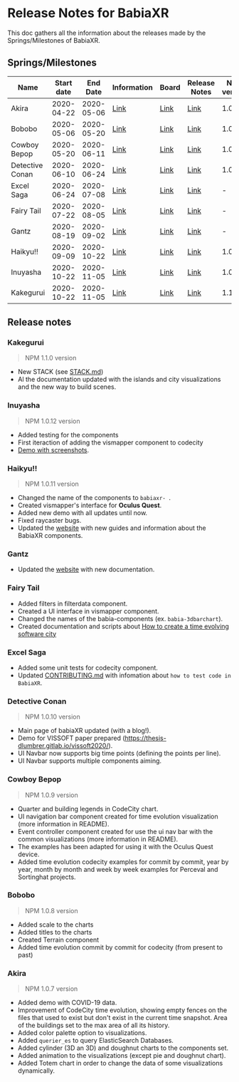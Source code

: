 # Release Notes for BabiaXR

This doc gathers all the information about the releases made by the Springs/Milestones of BabiaXR.

## Springs/Milestones

| Name        | Start date           | End Date   | Information | Board | Release Notes | NPM version |
| --------        | -----------           | ----   | ----- | ------ | ------ | ------- |
| Akira         | 2020-04-22   |   2020-05-06  | [Link](https://gitlab.com/groups/babiaxr/-/milestones/2) | [Link](https://gitlab.com/groups/babiaxr/-/boards?scope=all&utf8=%E2%9C%93&state=opened&milestone_title=Akira) | [Link](#akira) | 1.0.7 |
| Bobobo         | 2020-05-06   |   2020-05-20 | [Link](https://gitlab.com/groups/babiaxr/-/milestones/3) | [Link](https://gitlab.com/groups/babiaxr/-/boards?scope=all&utf8=%E2%9C%93&state=opened&milestone_title=Bobobo) | [Link](#bobobo) | 1.0.8 |
| Cowboy Bepop         | 2020-05-20   |  2020-06-11  | [Link](https://gitlab.com/groups/babiaxr/-/milestones/4) | [Link](https://gitlab.com/groups/babiaxr/-/boards?scope=all&utf8=%E2%9C%93&state=opened&milestone_title=Cowboy%20Bepop) | [Link](#cowboy-bepop) | 1.0.9 |
| Detective Conan         | 2020-06-10   |  2020-06-24  | [Link](https://gitlab.com/groups/babiaxr/-/milestones/5) | [Link](https://gitlab.com/groups/babiaxr/-/boards?scope=all&utf8=%E2%9C%93&state=opened&milestone_title=Detective%20Conan) | [Link](#detective-conan) | 1.0.10 |
| Excel Saga        | 2020-06-24  |  2020-07-08  | [Link](https://gitlab.com/groups/babiaxr/-/milestones/6) | [Link](https://gitlab.com/groups/babiaxr/-/boards?scope=all&utf8=%E2%9C%93&state=opened&milestone_title=Excel%20Saga) | [Link](#excel-saga) | - |
| Fairy Tail        | 2020-07-22   |  2020-08-05  | [Link](https://gitlab.com/groups/babiaxr/-/milestones/7) | [Link](https://gitlab.com/groups/babiaxr/-/boards?scope=all&utf8=%E2%9C%93&state=opened&milestone_title=Fairy%20Tail) | [Link](#fairy-tail) | - |
| Gantz         | 2020-08-19   |  2020-09-02  | [Link](https://gitlab.com/groups/babiaxr/-/milestones/8) | [Link](https://gitlab.com/groups/babiaxr/-/boards?scope=all&utf8=%E2%9C%93&state=opened&milestone_title=Gantz) | [Link](#gantz) | - |
| Haikyu!!         | 2020-09-09   |  2020-10-22  | [Link](https://gitlab.com/groups/babiaxr/-/milestones/9) | [Link](https://gitlab.com/groups/babiaxr/-/boards?scope=all&utf8=%E2%9C%93&state=opened&milestone_title=Haikyu!!) | [Link](#haikyu!!)  | 1.0.11 |
| Inuyasha        | 2020-10-22   |  2020-11-05  | [Link](https://gitlab.com/groups/babiaxr/-/milestones/10) | [Link](https://gitlab.com/groups/babiaxr/-/boards?scope=all&utf8=%E2%9C%93&state=opened&milestone_title=Inuyasha) | [Link](#inuyasha)  | 1.0.12 |
| Kakegurui        | 2020-10-22   |  2020-11-05  | [Link](https://gitlab.com/groups/babiaxr/-/milestones/12) | [Link](https://gitlab.com/groups/babiaxr/-/boards?scope=all&utf8=%E2%9C%93&state=opened&milestone_title=Kakegurui) | [Link](#kakegurui)  | 1.1.0 |


## Release notes

### Kakegurui

> NPM 1.1.0 version

- New STACK (see [STACK.md](./others/STACK.md))
- Al the documentation updated with the islands and city visualizations and the new way to build scenes.


### Inuyasha

> NPM 1.0.12 version

- Added testing for the components
- First iteraction of adding the vismapper component to codecity
- [Demo with screenshots](https://babiaxr.gitlab.io/aframe-babia-components/).

### Haikyu!!

> NPM 1.0.11 version

- Changed the name of the components to `babiaxr- `.
- Created vismapper's interface for **Oculus Quest**.
- Added new demo with all updates until now.
- Fixed raycaster bugs.
- Updated the [website](https://babiaxr.gitlab.io) with new guides and information about the BabiaXR components.

### Gantz

- Updated the [website](https://babiaxr.gitlab.io) with new documentation.

### Fairy Tail

- Added filters in filterdata component.
- Created a UI interface in vismapper component.
- Changed the names of the babia-components (ex. `babia-3dbarchart`).
- Created documentation and scripts about [How to create a time evolving software city](https://gitlab.com/babiaxr/aframe-babia-components/-/blob/master/docs/HOW_TO_TIME_EVOLVE_CITY.md)

### Excel Saga

- Added some unit tests for codecity component.
- Updated [CONTRIBUTING.md](https://gitlab.com/babiaxr/aframe-babia-components/-/blob/master/docs/CONTRIBUTING.md#testing-code-in-babiaxr) with infomation about `how to test code in BabiaXR`. 

### Detective Conan

> NPM 1.0.10 version

- Main page of babiaXR updated (with a blog!).
- Demo for VISSOFT paper prepared (https://thesis-dlumbrer.gitlab.io/vissoft2020/).
- UI Navbar now supports big time points (defining the points per line).
- UI Navbar supports multiple components aiming.

### Cowboy Bepop

> NPM 1.0.9 version

- Quarter and building legends in CodeCity chart.
- UI navigation bar component created for time evolution visualization (more information in README).
- Event controller component created for use the ui nav bar with the common visualizations (more information in README).
- The examples has been adapted for using it with the Oculus Quest device.
- Added time evolution codecity examples for commit by commit, year by year, month by month and week by week examples for Perceval and Sortinghat projects.

### Bobobo

> NPM 1.0.8 version

- Added scale to the charts
- Added titles to the charts
- Created Terrain component
- Added time evolution commit by commit for codecity (from present to past)

### Akira

> NPM 1.0.7 version

- Added demo with COVID-19 data.
- Improvement of CodeCity time evolution, showing empty fences on the files that used to exist but don't exist in the current time snapshot. Area of the buildings set to the max area of all its history.
- Added color palette option to visualizations.
- Added `querier_es` to query ElasticSearch Databases.
- Added cylinder (3D an 3D) and doughnut charts to the components set.
- Added animation to the visualizations (except pie and doughnut chart).
- Added Totem chart in order to change the data of some visualizations dynamically.